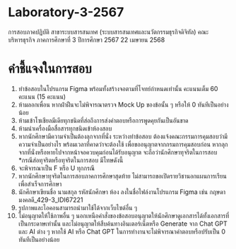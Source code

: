 # Laboratory-3-2567
การสอบภาคปฏิบัติ สาขาระบบสารสนเทศ (ระบบสารสนเทศและนวัตกรรมธุรกิจดิจิทัล) คณะบริหารธุรกิจ ภาคการศึกษาที่ 3 ปีการศึกษา 2567 22 เมษายน 2568

# คำชี้แจงในการสอบ
1.	ทำข้อสอบในโปรแกรม Figma พร้อมทั้งสร้างจอตามที่โจทย์กำหนดเท่านั้น คะแนนเต็ม 60 คะแนน (15 คะแนน) 
2.	ห้ามลอกเพื่อน หากฝ่าฝืนจะไม่พิจารณาตรวจ Mock Up ของข้อนั้น ๆ หรือให้ 0 ทันทีเป็นอย่างน้อย
3.	ห้ามเข้าโซเชียลมีเดียทุกชนิดที่ส่อถึงการส่งคำตอบหรือการพูดคุยกันเป็นอันขาด
4.	ห้ามนำเครื่องมือสื่อสารทุกชนิดเข้าห้องสอบ
5.	หากนักศึกษามีความจำเป็นต้องลุกจากที่นั่ง ระหว่างทำข้อสอบ ต้องแจ้งคณะกรรมการคุมสอบว่ามีความจำเป็นอย่างไร พร้อมเวลาที่คาดว่าจะต้องใช้ เพื่อขออนุญาตจากกรมการคุมสอบก่อน หากลุกจากที่นั่งหรือหายไปจากหน้าจอควบคุมก่อนได้รับอนุญาต จะถือว่านักศึกษาทุจริตในการสอบ
*กรณีส่อทุจริตหรือทุจริตในการสอบ มีโทษดังนี้
6.	จะพิจารณาเป็น F หรือ U ทุกกรณี 
7.	หากนักศึกษาทุจริตในการสอบภาคการศึกษาสุดท้าย ไม่สามารถขอเปิดรายวิชานอกแผนการเรียนเพื่อสำเร็จการศึกษา
8.	นักศึกษาเขียนชื่อ นามสกุล รหัสนักศึกษา ห้อง ลงในชื่อไฟล์งานโปรแกรม Figma เช่น กฤษดา มงคลดี_429-3_IDI67221
9.	รูปภาพและไอคอนสามารถนำมาใช้ได้จากเว็บไซต์อื่น ๆ
10.	ไม่อนุญาตให้ใช้ภาพอื่น ๆ นอกเหนือคำสั่งของข้อสอบอนุญาตให้นักศึกษาดูเอกสารได้ทั้งเอกสารที่เป็นกระดาษเท่านั้น และไม่อนุญาตให้สืบค้นทางอินเตอร์เน็ตหรือ Generate จาก Chat GPT และ AI ต่าง ๆ หากใช้ AI หรือ Chat GPT ในการทำงานจะไม่พิจารณาคำตอบหรือปรับเป็น 0 ทันทีเป็นอย่างน้อย
